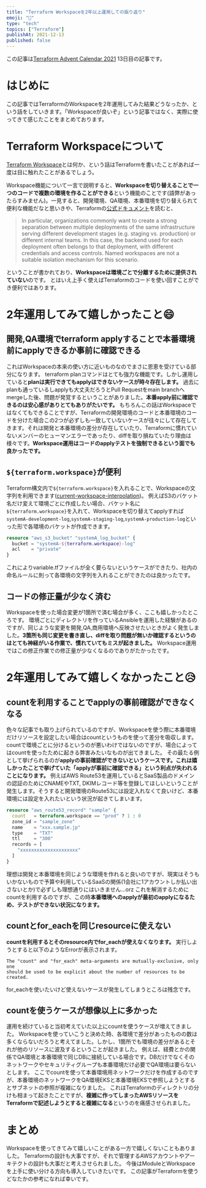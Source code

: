 ```yaml
---
title: "Terraform Workspaceを2年以上運用しての振り返り"
emoji: "🎄"
type: "tech"
topics: ["Terraform"]
publishAt: 2021-12-13
published: false
---
```


この記事は[Terraform Advent Calendar 2021](https://qiita.com/advent-calendar/2021/terraform) 13日目の記事です。

# はじめに
この記事ではTerraformのWorkspaceを2年運用してみた結果どうなったか、という話をしていきます。「Workspaceが良いぞ」という記事ではなく、実際に使ってきて感じたことをまとめております。

# Terraform Workspaceについて
[Terraform Workspace](https://www.terraform.io/docs/language/state/workspaces.html)とは何か、という話はTerraformを書いたことがあれば一度は目に触れたことがあるでしょう。

Workspace機能について一言で説明すると、**Workspaceを切り替えることで一つのコードで複数の環境を作ることができる**という機能のことです(語弊があったらすみません)。一見すると、開発環境、QA環境、本番環境を切り替えられて便利な機能だなと思いきや、Terraformの[公式ドキュメント](https://www.terraform.io/docs/language/state/workspaces.html)を読むと、

> In particular, organizations commonly want to create a strong separation between multiple deployments of the same infrastructure serving different development stages (e.g. staging vs. production) or different internal teams. In this case, the backend used for each deployment often belongs to that deployment, with different credentials and access controls. Named workspaces are not a suitable isolation mechanism for this scenario.

ということが書かれており、**Workspaceは環境ごとで分離するために提供されていない**のです。
とはいえ上手く使えばTerraformのコードを使い回すことができ便利ではあります。

# 2年運用してみて嬉しかったこと😄
## 開発,QA環境でterraform applyすることで本番環境前にapplyできるか事前に確認できる
これはWorkspaceの本来の使い方に近いものなのでまさに恩恵を受けている部分になります。
terraform planコマンドはとても強力な機能です。しかし運用していると**planは実行できてもapplyはできないケースが時々存在します。**
過去にplanも通っているしapplyも大丈夫だろうとPull Requestをmain branchへmergeした後、問題が発覚するということがありました。**本番apply前に確認できるのは安心感がありとてもありがたいです。**
もちろんこの話はWorkspaceではなくてもできることですが、Terraformの開発環境のコードと本番環境のコードを分けた場合この2つが必ずしも一致していないケースが往々にして存在してきます。それは開発と本番環境の差分が存在していたり、Terraformに慣れていないメンバーのヒューマンエラーであったり、diffを取り損ねていたり理由は様々です。**Workspace運用はコードのapplyテストを強制できるという面でも良かったです。**

## `${terraform.workspace}`が便利
Terraform構文内で`${terraform.workspace}`を入れることで、Workspaceの文字列を利用できます([current-workspace-interpolation](https://www.terraform.io/docs/language/state/workspaces.html#current-workspace-interpolation))。
例えばS3のバケット名だけ変えて環境ごとに作成したい場合、バケット名に`${terraform.workspace}`を入れて、Workspaceを切り替えてapplyすれば`systemA-development-log`,`systemA-staging-log`,`systemA-production-log`といった形で各環境のバケットが作成できます。
```tf
resource "aws_s3_bucket" "systemA_log_bucket" {
  bucket = "systemA-${terraform.workspace}-log"
  acl    = "private"
}
```
これによりvariable.tfファイルが全く要らないというケースができたり、社内の命名ルールに則って各環境の文字列を入れることができたのは良かったです。

## コードの修正量が少なく済む
Workspaceを使った場合変更が1箇所で済む場合が多く、ここも嬉しかったところです。
環境ごとにディレクトリを作っているAnsibleを運用した経験があるのですが、同じような変更を開発,QA,商用環境へ反映させたいときがよく発生しました。**3箇所も同じ変更を書き直し、diffを取り問題が無いか確認するというのはとても神経がいる作業で、慣れていてもミスが起きました。**
Workspace運用ではこの修正作業での修正量が少なくなるのでありがたかったです。

# 2年運用してみて嬉しくなかったこと😥
## countを利用することでapplyの事前確認ができなくなる
色々な記事でも取り上げられているのですが、Workspaceを使う際に本番環境だけリソースを設定したい場合はcountというものを使って差分を吸収します。countで環境ごとに分けるというのが悪いわけではないのですが、場合によってはcountを使ったために起きる弊害みたいなものが出てきました。
その最たる例として挙げられるのが**applyの事前確認ができないというケースです。これは嬉しかったことで挙げていた「applyが事前に確認できる」という利点が失われることになります。**
例えばAWS Route53を運用しているとSaaS製品のドメインの認証のためにCNAMEやTXT, DKIMレコード等を登録してほしいということが発生します。そうすると開発環境のRoute53には設定入れなくて良いけど、本番環境には設定を入れたいという状況が起きてしまいます。
```tf
resource "aws_route53_record" "sample" {
  count   = terraform.workspace == "prod" ? 1 : 0
  zone_id = "sample_zone"
  name    = "xxx.sample.jp"
  type    = "TXT"
  ttl     = "300"
  records = [
    "xxxxxxxxxxxxxxxxxxxxx"
  ]
}
```
理想は開発と本番環境を同じような環境を作れると良いのですが、現実はそうもいかないもので予算や利用しているSaaSの関係(1会社に1アカウントしか払い出さないとか)で必ずしも理想通りにはいきません...orz
これを解消するためにcountを利用するのですが、この時**本番環境へのapplyが最初のapplyになるため、テストができない状況になります。**

## countとfor_eachを同じresourceに使えない
**countを利用するとそのresource内でfor_eachが使えなくなります。** 実行しようとすると以下のようなErrorが表示されます。
```
The "count" and "for_each" meta-arguments are mutually-exclusive, only one
should be used to be explicit about the number of resources to be created.
```
for_eachを使いたいけど使えないケースが発生してしまうところは残念です。

## countを使うケースが想像以上に多かった
運用を続けていると当初考えていた以上にcountを使うケースが増えてきました。
Workspaceを使っていこうと決めた時、各環境で差分があったものの数は多くならないだろうと考えてました。しかし、1箇所でも環境の差分があるとそれが他のリソースに波及するということが起きました。
例えば、経費とかの関係でQA環境と本番環境で同じDBに接続している場合です。DBだけでなくそのネットワークやセキュリティグループも本番環境だけ必要でQA環境は要らないとします。
ここでcountを使って本番環境用ネットワークだけを作成するのですが、本番環境のネットワークをQA環境EKSと本番環境EKSで参照しようとするとサブネットの参照が複雑になりました。
これはTerraformのディレクトリの分けも相まって起きたことですが、**複雑に作ってしまったAWSリソースをTerraformで記述しようとすると複雑になる**というのを痛感させられました。

# まとめ
Workspaceを使ってきてみて嬉しいことがある一方で嬉しくないこともありました。
Terraformの設計も大事ですが、それで管理するAWSアカウントやアーキテクトの設計も大事だと考えさせられました。
今後はModuleとWorkspaceを上手に使い分ける方向も導入していきたいです。
この記事がTerraformを使うどなたかの参考になれば幸いです。
